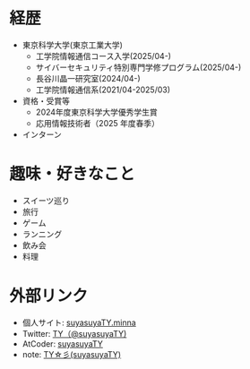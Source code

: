 # 経歴
- 東京科学大学(東京工業大学)
  - 工学院情報通信コース入学(2025/04-)
  - サイバーセキュリティ特別専門学修プログラム(2025/04-)
  - 長谷川晶一研究室(2024/04-)
  - 工学院情報通信系(2021/04-2025/03)
- 資格・受賞等
  - 2024年度東京科学大学優秀学生賞
  - 応用情報技術者（2025 年度春季）
- インターン

# 趣味・好きなこと
- スイーツ巡り
- 旅行
- ゲーム
- ランニング
- 飲み会
- 料理

# 外部リンク
- 個人サイト: [suyasuyaTY.minna](https://suyasuyaty.vercel.app/)
- Twitter: [TY（@suyasuyaTY)](https://x.com/suyasuyaTY)
- AtCoder: [suyasuyaTY](https://atcoder.jp/users/suyasuyaTY)
- note: [TY☆彡(suyasuyaTY)](https://note.com/suyasuya_ty)  
